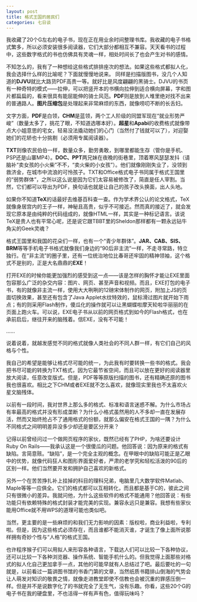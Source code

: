 ```yaml
---
layout: post
title: 格式王国的居民们
categories: 七日谈
---
```

我收藏了20个G左右的电子书，现在正在用业余时间整理书库。我收藏的电子书格式繁多，所以必须安装很多阅读器，它们大部分都相互不兼容。天天看书的过程中，这些数字格式的书也仿佛具有灵魂一样，相处时间长了也会产生对书的感情。

不知怎么的，我有了一种想给这些格式排排座次的想法。如果这些格式都拟人化，我会选择什么样的比喻呢？下面就慢慢地说来。
同样是扫描版图书，没几个人知道的**DJVU**就比大路货PDF高贵一等。就好比是风度翩翩的黑骑士。DJVU的书页有一种奇特的模式——拉伸，可以把竖开本的书横向拉伸到适合横向屏幕，字和图片都扁扁的，看来很具有能屈能伸的骑士风范。**PDF**则是放到人堆里绝对找不出来的普通路人。**图片压缩包**是处理起来非常麻烦的东西，就像唠叨不断的长舌妇。

文字方面，**PDF**是白领，**CHM**是蓝领，两个工人阶级的同盟军现在“就业形势严峻”（数量太多了，挑花了眼，不知道选哪本好）。**超星**和**Apabi**的收费格式就像带点大小姐意思的宅女，轻易没法撬动她们的心门（当然付了钱就可以了），对迎娶她们的花轿也十分挑剔（必须用专属阅读器）。

**TXT**则像农民伯伯一样，数量众多，勤劳勇敢，到哪里都能生存（管你是手机、PSP还是山寨MP4）。**DOC、PPT**两兄妹在夜晚的街巷里，顶着寒风瑟瑟发抖（请脑补“卖女孩的小火柴”不不，“卖火柴的小女孩”）。他们就像刚刚失业了，没领到救济金，在城市中流浪的可怜孩子。TXT和Office格式电子书同属于格式王国里的“弱势群体”，之所以这么说是因为它们太容易被修改了，简直是任人宰割。当然，它们都可以导出为PDF，换句话也就是让自己的孩子改头换面，出人头地。

如果你不知道**TeX**的话最好去维基百科查一查。作为学术界公认的论文格式，TeX就像身居宫内的王子一样，神秘且高贵，似乎不可接近。然而真的接近了，就会发现它原本是由纯粹的代码组成的，就像HTML一样，其实是一种标记语言。该说TeX是贵人也有平常心呢，还是说它跟TBBT里的Sheldon那样都有一颗永远钻牛角尖的Geek灵魂？

格式王国里和我国的花朵们一样，也有一个“青少年群体”。**JAR、CAB、SIS、BRM**等等手机电子书格式就像我们身边的“90后非主流”一样，不走寻常路，特立独行。在“非主流”的圈子里，还有一位统治地位比春哥还牢固的精神领袖，这个格式不是别的，正是大名鼎鼎的**EXE**！

打开EXE的时候你能更加强烈的感受到这一点——该是怎样的胸怀才能让EXE里面包容那么广泛的杂交内容：图片、网页、甚至声音和视频。而且，EXE打包的电子书，有的就像非主流一样，使用大大咧咧的12磅宋体制作的网页，附加上JS的页面切换效果，甚至还有包含了Java Applet水纹特效的，鼠标滑过图片就开始下雨点；有的则采用Flash制作，傻瓜化的操作就可以让黑蝴蝶啦摩天轮啦华丽丽的在页面上跑火车。可以说，EXE电子书从以前的网页格式到如今的Flash格式，也在承前启后，继往开来的脑残着。信EXE，没有不可能！

……

说着说着，就越发感觉不同的格式就像人类社会的不同人群一样，有它们自己的风格与个性。

我自己的希望是能够让格式尽可能的统一，为此我有时要转换一些书的格式。我会把书尽可能的转换为TXT格式，因为它最节省空间，而且可以放在更好的阅读器里放大阅读，任意改变版式。但是，PDF等等原版扫描的图书，还有精确还原的图书我也很喜欢。相比之下CHM或者EXE就不怎么喜欢，就像现实里我也不太喜欢火星文脑残体。

以前有一段时间，我对世界上那么多的格式、标准和语言迷惑不解。为什么市场占有率最高的格式并没有形成垄断？为什么小格式虽然用的人不多却一直在发展存活，然而又始终抢占不了通用格式的份额，就那么偏安在格式王国的一隅？为什么不同格式之间明明差异没多少却还是要区分开来？

记得以前曾经问过一个做网页程序的家伙，既然已经有了PHP，为啥还要设计Ruby On Rails——我承认这是一个很傻瓜的问题。他回答说：因为原来的格式有缺陷。言简意赅。“缺陷”，是一个完全主观的概念。在甲眼中的缺陷可能正是乙眼中的优势，就像代码狂人和图形界面爱好者，严肃的老学究和轻松活泼的90后的区别一样。他们当然要开发和拥护自己喜欢的新格式。

另外一个在苦苦挣扎补上挂掉的科目的理科兄弟，电脑里几大数学软件Matlab、Maple等等一应俱全。它们的格式都可以互相转化，而且都是基于C的，彼此之间只有很微小的差异。我就问他，为什么这些软件的格式不能通用？他回答说：有些功能只有依赖特殊的格式封装才能完美的实现。兼容永远只是兼容。我想有些家伙能用Office就不用WPS的道理可能也类似吧。

当然，更主要的是一些麻烦的和我们无力影响的因素：版权啦，商业利益啦，专利啦。但是，因为这些格式必须存在，而且谁都不能消灭谁，才诞生了像上面所说那样拥有奇妙个性与“人格”的格式王国。

也许程序猴子们可以用拟人来形容各种语言，下载达人们可以比较一下各种协议，还可以比较一下各种浏览器、操作系统、智能手机什么的。但我觉得上面那些对格式的拟人化自己更加拿手一点，其他的可能早就有人总结过了吧。最后要吐的一句就是，以前看过一篇讲图书馆的书香门第的文章，当然纸质书籍排山倒海的气势会让人萌发对知识的敬畏之情，就像走进教堂即使不信教也会被沉重的罪感压倒一样。但是并不是说数字化了的书就完全了无生气，没有乐趣。你看，这些20个G的电子书在我的硬盘里，不也活得一样有声有色，值得玩味吗？
